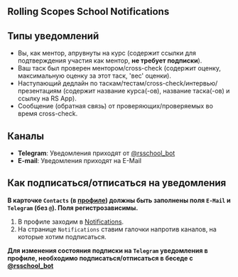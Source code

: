 ## Rolling Scopes School Notifications

## Типы уведомлений

- Вы, как ментор, апрувнуты на курс (содержит ссылки для подтверждения участия как ментор, **не требует подписки**).
- Ваш таск был проверен ментором/cross-check (содержит оценку, максимальную оценку за этот таск, 'вес' оценки).
- Наступающий дедлайн по таскам/тестам/cross-check/интервью/презентациям (содержит название курса(-ов), название таска(-ов) и ссылку на RS App).
- Сообщение (обратная связь) от проверяющих/проверяемых во время cross-check.

## Каналы

- **Telegram**: Уведомления приходят от [@rsschool_bot](https://t.me/rsschool_bot)
- **E-mail**: Уведомления приходят на E-Mail

## Как подписаться/отписаться на уведомления

**В карточке `Contacts` (в [профиле](https://app.rs.school/profile)) должны быть заполнены поля `E-Mail` и `Telegram` (без `@`). Поля регистрозависимы.**

1. В профиле заходим в [Notifications](https://app.rs.school/profile/notifications).
2. На странице `Notifications` ставим галочки напротив каналов, на которые хотим подписаться.

**Для изменения состояния подписки на `Telegram` уведомления в профиле, необходимо подписаться/отписаться в беседе с [@rsschool_bot](https://t.me/rsschool_bot)**
